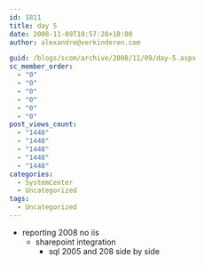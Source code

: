 ```yaml
---
id: 1811
title: day 5
date: 2008-11-09T10:57:28+10:00
author: alexandre@verkinderen.com

guid: /blogs/scom/archive/2008/11/09/day-5.aspx
sc_member_order:
  - "0"
  - "0"
  - "0"
  - "0"
  - "0"
  - "0"
post_views_count:
  - "1448"
  - "1448"
  - "1448"
  - "1448"
  - "1448"
categories:
  - SystemCenter
  - Uncategorized
tags:
  - Uncategorized
---
```

  * reporting 2008 no iis 
      * sharepoint integration 
          * sql 2005 and 208 side by side</ul>
